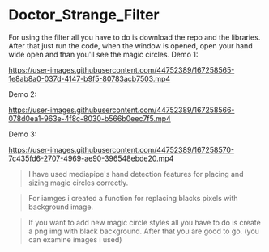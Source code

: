 # Doctor_Strange_Filter
For using the filter all you have to do is download the repo and the libraries. After that just run the code, when the window is opened, open your hand wide open and than you'll see the magic circles.
Demo 1:


https://user-images.githubusercontent.com/44752389/167258565-1e8ab8a0-037d-4147-b9f5-80783acb7503.mp4


Demo 2:


https://user-images.githubusercontent.com/44752389/167258566-078d0ea1-963e-4f8c-8030-b566b0eec7f5.mp4


Demo 3:


https://user-images.githubusercontent.com/44752389/167258570-7c435fd6-2707-4969-ae90-396548ebde20.mp4


> I have used mediapipe's hand detection features for placing and sizing magic circles correctly. 

> For iamges i created a function for replacing blacks pixels with background image.

> If you want to add new magic circle styles all you have to do is create a png img with black background. After that you are good to go. (you can examine images i used)
